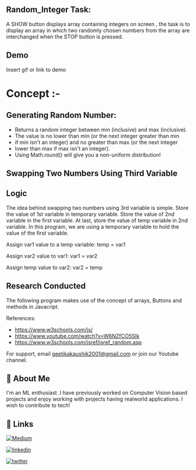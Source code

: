 ## Random_Integer Task: 
A SHOW button displays array containing integers on screen , 
the task is to display an array in which two randomly chosen numbers 
from the array are interchanged when the STOP button is pressed.
## Demo

Insert gif or link to demo

  
# Concept :-

## Generating Random Number:
* Returns a random integer between min (inclusive) and max (inclusive).
 * The value is no lower than min (or the next integer greater than min
 * if min isn't an integer) and no greater than max (or the next integer
 * lower than max if max isn't an integer).
 * Using Math.round() will give you a non-uniform distribution!

## Swapping Two Numbers Using Third Variable
## Logic
The idea behind swapping two numbers using 3rd variable is simple. Store the value of 1st variable in temporary variable. Store the value of 2nd variable in the first variable. At last, store the value of temp variable in 2nd variable. In this program, we are using a temporary variable to hold the value of the first variable.

Assign var1 value to a temp variable: temp = var1

Assign var2 value to var1: var1 = var2

Assign temp value to var2: var2 = temp
## Research Conducted

The following program makes use of the concept of arrays, Buttons and methods in Javacript.

References:
* https://www.w3schools.com/js/
* https://www.youtube.com/watch?v=W6NZfCO5SIk
* https://www.w3schools.com/jsref/jsref_random.asp

For support, email geetikakaushik2001@gmail.com or join our Youtube channel.

  
## 🚀 About Me
I'm an ML enthusiast .I have previously worked on Computer Vision based projects and enjoy working with projects having realworld applications. I wish to contribute to tech!

  
## 🔗 Links
[![Medium](https://img.shields.io/badge/my_Medium-000?style=for-the-badge&logo=ko-fi&logoColor=white)](https://geetikakaushik2020.medium.com/)

[![linkedin](https://img.shields.io/badge/linkedin-0A66C2?style=for-the-badge&logo=linkedin&logoColor=white)](https://www.linkedin.com/in/geetika-kaushik-a111681b8/)

[![twitter](https://img.shields.io/badge/twitter-1DA1F2?style=for-the-badge&logo=twitter&logoColor=white)](https://twitter.com/GeetikaKaushik5)

  